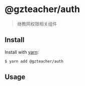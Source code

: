 # @gzteacher/auth

> 继教网权限相关组件

## Install

Install with [yarn](https://yarnpkg.com/):

```sh
$ yarn add @gzteacher/auth
```

## Usage


